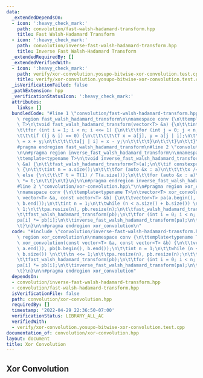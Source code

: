 ```yaml
---
data:
  _extendedDependsOn:
  - icon: ':heavy_check_mark:'
    path: convolution/fast-walsh-hadamard-transform.hpp
    title: Fast Walsh-Hadamard Transform
  - icon: ':heavy_check_mark:'
    path: convolution/inverse-fast-walsh-hadamard-transform.hpp
    title: Inverse Fast Walsh-Hadamard Transform
  _extendedRequiredBy: []
  _extendedVerifiedWith:
  - icon: ':heavy_check_mark:'
    path: verify/xor-convolution.yosupo-bitwise-xor-convolution.test.cpp
    title: verify/xor-convolution.yosupo-bitwise-xor-convolution.test.cpp
  _isVerificationFailed: false
  _pathExtension: hpp
  _verificationStatusIcon: ':heavy_check_mark:'
  attributes:
    links: []
  bundledCode: "#line 1 \"convolution/fast-walsh-hadamard-transform.hpp\"\n#pragma\
    \ region fast_walsh_hadamard_transform\n\nnamespace conv {\n\ttemplate<typename\
    \ T>\n\tvoid fast_walsh_hadamard_transform(vector<T> &a) {\n\t\tint n = a.size();\n\
    \t\tfor (int i = 1; i < n; i <<= 1) {\n\t\t\tfor (int j = 0; j < n; j++) {\n\t\
    \t\t\tif ((j & i) == 0) {\n\t\t\t\t\tT x = a[j], y = a[j | i];\n\t\t\t\t\ta[j]\
    \ = x + y;\n\t\t\t\t\ta[j | i] = x - y;\n\t\t\t\t}\n\t\t\t}\n\t\t}\n\t}\n}\n\n\
    #pragma endregion fast_walsh_hadamard_transform\n#line 2 \"convolution/inverse-fast-walsh-hadamard-transform.hpp\"\
    \n\n#pragma region inverse_fast_walsh_hadamard_transform\n\nnamespace conv {\n\
    \ttemplate<typename T>\n\tvoid inverse_fast_walsh_hadamard_transform(vector<T>\
    \ &a) {\n\t\tfast_walsh_hadamard_transform<T>(a);\n\t\tif constexpr (is_integral<T>::value)\
    \ {\n\t\t\tint n = a.size();\n\t\t\tfor (auto &x : a)\n\t\t\t\tx /= n;\n\t\t}\
    \ else {\n\t\t\tT t = T(1) / T(a.size());\n\t\t\tfor (auto &x : a)\n\t\t\t\tx\
    \ *= t;\n\t\t}\n\t}\n}\n\n#pragma endregion inverse_fast_walsh_hadamard_transform\n\
    #line 2 \"convolution/xor-convolution.hpp\"\n\n#pragma region xor_convolution\n\
    \nnamespace conv {\n\ttemplate<typename T>\n\tvector<T> xor_convolution(const\
    \ vector<T> &a, const vector<T> &b) {\n\t\tvector<T> pa(a.begin(), a.end()), pb(b.begin(),\
    \ b.end());\n\t\tint n = 1;\n\t\twhile (n < a.size() + b.size()) \n\t\t\tn <<=\
    \ 1;\n\t\tpa.resize(n), pb.resize(n);\n\t\tfast_walsh_hadamard_transform(pa);\n\
    \t\tfast_walsh_hadamard_transform(pb);\n\t\tfor (int i = 0; i < n; i++)\n\t\t\t\
    pa[i] *= pb[i];\n\t\tinverse_fast_walsh_hadamard_transform(pa);\n\t\treturn pa;\n\
    \t}\n}\n\n#pragma endregion xor_convolution\n"
  code: "#include \"convolution/inverse-fast-walsh-hadamard-transform.hpp\"\n\n#pragma\
    \ region xor_convolution\n\nnamespace conv {\n\ttemplate<typename T>\n\tvector<T>\
    \ xor_convolution(const vector<T> &a, const vector<T> &b) {\n\t\tvector<T> pa(a.begin(),\
    \ a.end()), pb(b.begin(), b.end());\n\t\tint n = 1;\n\t\twhile (n < a.size() +\
    \ b.size()) \n\t\t\tn <<= 1;\n\t\tpa.resize(n), pb.resize(n);\n\t\tfast_walsh_hadamard_transform(pa);\n\
    \t\tfast_walsh_hadamard_transform(pb);\n\t\tfor (int i = 0; i < n; i++)\n\t\t\t\
    pa[i] *= pb[i];\n\t\tinverse_fast_walsh_hadamard_transform(pa);\n\t\treturn pa;\n\
    \t}\n}\n\n#pragma endregion xor_convolution"
  dependsOn:
  - convolution/inverse-fast-walsh-hadamard-transform.hpp
  - convolution/fast-walsh-hadamard-transform.hpp
  isVerificationFile: false
  path: convolution/xor-convolution.hpp
  requiredBy: []
  timestamp: '2022-04-29 22:36:50-07:00'
  verificationStatus: LIBRARY_ALL_AC
  verifiedWith:
  - verify/xor-convolution.yosupo-bitwise-xor-convolution.test.cpp
documentation_of: convolution/xor-convolution.hpp
layout: document
title: Xor Convolution
---
```


## Xor Convolution